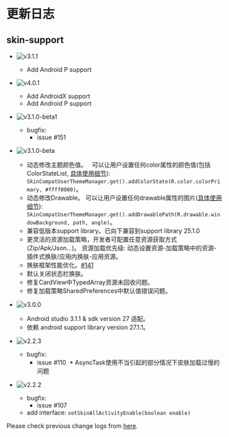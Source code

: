 # 更新日志

## skin-support

* ![v3.1.1](https://img.shields.io/badge/skin--support-v3.1.1-green.svg)
  * Add Android P support

* ![v4.0.1](https://img.shields.io/badge/skin--support-v4.0.1-green.svg)
  * Add AndroidX support
  * Add Android P support

* ![v3.1.0-beta1](https://img.shields.io/badge/skin--support-v3.1.0--beta1-green.svg)
  * bugfix:
    * issue #151

* ![v3.1.0-beta](https://img.shields.io/badge/skin--support-v3.1.0--beta-green.svg)
  * 动态修改主题颜色值。
    可以让用户设置任何color属性的颜色值(包括ColorStateList, [具体使用细节](demo/skin-app/src/main/java/com/ximsfei/skindemo/picker/ColorPickerActivity.java)): `SkinCompatUserThemeManager.get().addColorState(R.color.colorPrimary, #ffff0000)`。
  * 动态修改Drawable。
    可以让用户设置任何drawable属性的图片([具体使用细节](demo/skin-app/src/main/java/com/ximsfei/skindemo/picker/DrawablePickerActivity.java)): `SkinCompatUserThemeManager.get().addDrawablePath(R.drawable.windowBackground, path, angle)`。
  * 兼容低版本support library。已向下兼容到support library 25.1.0
  * 更灵活的资源加载策略，开发者可配置任意资源获取方式(Zip/Apk/Json...)。 
    资源加载优先级: 动态设置资源-加载策略中的资源-插件式换肤/应用内换肤-应用资源。
  * 换肤框架性能优化。[#141](https://github.com/ximsfei/Android-skin-support/issues/141)
  * 默认关闭状态栏换肤。
  * 修复CardView中TypedArray资源未回收问题。
  * 修复加载策略SharedPreferences中默认值错误问题。

* ![v3.0.0](https://img.shields.io/badge/skin--support-v3.0.0-green.svg)
  * Android studio 3.1.1 & sdk version 27 适配。
  * 依赖 android support library version 27.1.1。

* ![v2.2.3](https://img.shields.io/badge/skin--support-v2.2.3-green.svg)
  * bugfix:
    * issue #110
  * AsyncTask使用不当引起的部分情况下皮肤加载过慢的问题

* ![v2.2.2](https://img.shields.io/badge/skin--support-v2.2.2-green.svg)
  * bugfix:
    * issue #107
  * add interface: `setSkinAllActivityEnable(boolean enable)`

Please check previous change logs from [here](ChangeLog_before_v2.2.2.md).
